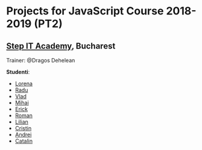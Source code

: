 # Projects for JavaScript Course 2018-2019 (PT2)
## [Step IT Academy](https://itstep.ro/), Bucharest 
Trainer: @Dragos Dehelean

**Studenti**:

* [Lorena](https://github.com/Lorena4/JavaScript-Projects) 
* [Radu](https://github.com/RaduLecca/JavascriptProjects)
* [Vlad](https://github.com/meemknight/jsProjects)
* [Mihai](https://github.com/ManuMihai/Proiecte-JavaScript_StepIT)
* [Erick](https://github.com/andreaserick/JavaScript-Projects)
* [Roman]()
* [Lilian](https://github.com/LilianMiron/JavaScript-projects)
* [Cristin](https://github.com/ghihaniscristin/StepIT_webdev_projects/)
* [Andrei](https://github.com/ctrlAndrei/JavaScript-Projects)
* [Catalin](https://constantinilisan.github.io/Link-aplicatii-curs-JS_Catalin-Ilisan/)
